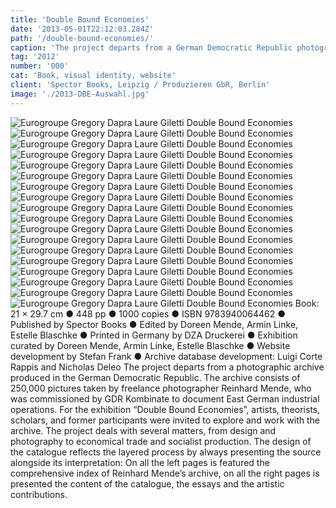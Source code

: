 ```yaml
---
title: 'Double Bound Economies'
date: '2013-05-01T22:12:03.284Z'
path: '/double-bound-economies/'
caption: 'The project departs from a German Democratic Republic photographic archive. The archive consists of 250,000 pictures taken by freelance photographer Reinhard Mende, who was commissioned by GDR Kombinate to document East German industrial operations.'
tag: '2012'
number: '000'
cat: 'Book, visual identity, website'
client: 'Spector Books, Leipzig / Produzieren GbR, Berlin'
image: './2013-DBE-Auswahl.jpg'
---
```


![Eurogroupe Gregory Dapra Laure Giletti Double Bound Economies](./2013-DBE-A.jpg)
![Eurogroupe Gregory Dapra Laure Giletti Double Bound Economies](./2013-DBE-P1070800.jpg)
![Eurogroupe Gregory Dapra Laure Giletti Double Bound Economies](./2013-DBE-HD-24.jpg)
![Eurogroupe Gregory Dapra Laure Giletti Double Bound Economies](./2013-DBE-P1070795.jpg)
![Eurogroupe Gregory Dapra Laure Giletti Double Bound Economies](./2013-DBE-HD-61.jpg)
![Eurogroupe Gregory Dapra Laure Giletti Double Bound Economies](./2013-DBE-HD-120.jpg)
![Eurogroupe Gregory Dapra Laure Giletti Double Bound Economies](./2013-DBE-P1070784.jpg)
![Eurogroupe Gregory Dapra Laure Giletti Double Bound Economies](./2013-DBE-HD-157.jpg)
![Eurogroupe Gregory Dapra Laure Giletti Double Bound Economies](./2013-DBE-P1070779.jpg)
![Eurogroupe Gregory Dapra Laure Giletti Double Bound Economies](./2013-DBE-HD-190.jpg)
![Eurogroupe Gregory Dapra Laure Giletti Double Bound Economies](./2013-DBE-HD-208.jpg)
![Eurogroupe Gregory Dapra Laure Giletti Double Bound Economies](./2013-DBE-P1070768.jpg)
![Eurogroupe Gregory Dapra Laure Giletti Double Bound Economies](./2013-DBE-expo12.jpg)
![Eurogroupe Gregory Dapra Laure Giletti Double Bound Economies](./2013-DBE-P1080075.jpg)
![Eurogroupe Gregory Dapra Laure Giletti Double Bound Economies](./2013-DBE-expo3.jpg)
![Eurogroupe Gregory Dapra Laure Giletti Double Bound Economies](./2013-DBE-web2.jpg)
![Eurogroupe Gregory Dapra Laure Giletti Double Bound Economies](./2013-DBE-web7.jpg)
![Eurogroupe Gregory Dapra Laure Giletti Double Bound Economies](./2013-DBE-expo7.jpg)
<span class="p">Book: 21 × 29.7 cm ● 448 pp ● 1000 copies ● ISBN 9783940064462 ● Published by Spector Books ● Edited by Doreen Mende, Armin Linke, Estelle Blaschke ● Printed in Germany by DZA Druckerei ● Exhibition curated by Doreen Mende, Armin Linke, Estelle Blaschke ● Website development by Stefan Frank ● Archive database development: Luigi Corte Rappis and Nicholas Deleo </span>
<span class="p">The project departs from a photographic archive produced in the German Democratic Republic. The archive consists of 250,000 pictures taken by freelance photographer Reinhard Mende, who was commissioned by GDR Kombinate to document East German industrial operations. For the exhibition “Double Bound Economies”, artists, theorists, scholars, and former participants were invited to explore and work with the archive. The project deals with several matters, from design and photography to economical trade and socialist production. The design of the catalogue reflects the layered process by always presenting the source alongside its interpretation: On all the left pages is featured the comprehensive index of Reinhard Mende’s archive, on all the right pages is presented the content of the catalogue, the essays and the artistic contributions.</span>

